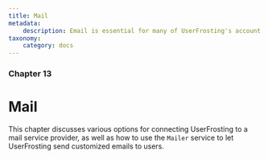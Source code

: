 ```yaml
---
title: Mail
metadata:
    description: Email is essential for many of UserFrosting's account features, including account verification and password reset requests.
taxonomy:
    category: docs
---
```


### Chapter 13

# Mail

This chapter discusses various options for connecting UserFrosting to a mail service provider, as well as how to use the `Mailer` service to let UserFrosting send customized emails to users.
